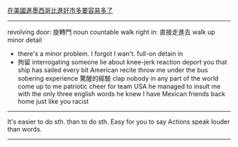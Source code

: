 [在美國進墨西哥比進好市多要容易多了](https://www.youtube.com/watch?v=-LT4fESbxvk&ab_channel=VoiceTube%E7%9C%8B%E5%BD%B1%E7%89%87%E5%AD%B8%E8%8B%B1%E8%AA%9E)

---------

revolving door: 旋轉門 noun countable
walk right in: 直接走進去
walk up
minor detail
 - there's a minor problem. I forgot I wan't.
full-on
detain in
 -   拘留
interrogating someone
lie about
knee-jerk reaction
deport you
that ship has sailed
every bit American
recite
throw me under the bus
sobering experience
	驚醒的經驗
clap
nobody in any part of the world
come up to me
patriotic
cheer for team USA
he managed to insult me with the only three english words he knew
I have Mexican friends back home just like you
racist

-----------

It's easier to do sth. than to do sth.
Easy for you to say
Actions speak louder than words.


-------

